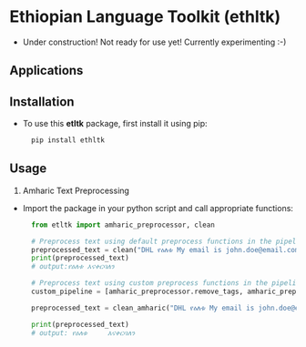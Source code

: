 # Ethiopian Language Toolkit (ethltk)

- Under construction! Not ready for use yet! Currently experimenting :-)

## Applications

## Installation

- To use this **etltk** package, first install it using pip:

  ```python
    pip install ethltk
  ```

## Usage

1. Amharic Text Preprocessing

- Import the package in your python script and call appropriate functions:
  
  ```python
    from etltk import amharic_preprocessor, clean

    # Preprocess text using default preprocess functions in the pipeline
    preprocessed_text = clean("DHL የዕለቱ My email is john.doe@email.com. እናቀርባለን። amharic 125 <html><h1>Title</h1^X^X></html> 456 processor 18 الرسائل  漢字; simplified Chinese: 汉字; 🤗⭕🤓🤔")
    print(preprocessed_text)
    # output:የዕለቱ እናቀርባለን

    # Preprocess text using custom preprocess functions in the pipeline 
    custom_pipeline = [amharic_preprocessor.remove_tags, amharic_preprocessor.remove_emojis, amharic_preprocessor.remove_punct, amharic_preprocessor.remove_digits, amharic_preprocessor.remove_chinese_chars, amharic_preprocessor.remove_arabic_chars, amharic_preprocessor.remove_english_chars]

    preprocessed_text = clean_amharic("DHL የዕለቱ My email is john.doe@email.com. እናቀርባለን። amharic 125 <html><h1>Title</h1^X^X></html> 456 processor 18 الرسائل  漢字; simplified Chinese: 汉字; 🤗⭕🤓🤔", pipeline=custom_pipeline)

    print(preprocessed_text)
    # output: የዕለቱ     እናቀርባለን
  ```
